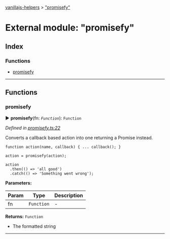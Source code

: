 [vanillajs-helpers](../README.md) > ["promisefy"](../modules/_promisefy_.md)



# External module: "promisefy"

## Index

### Functions

* [promisefy](_promisefy_.md#promisefy)



---
## Functions
<a id="promisefy"></a>

###  promisefy

► **promisefy**(fn: *`Function`*): `Function`



*Defined in [promisefy.ts:22](https://github.com/Tokimon/vanillajs-helpers/blob/17062f0/promisefy.ts#L22)*



Converts a callback based action into one returning a Promise instead.

    function action(name, callback) { ... callback(); }
    
    action = promisefy(action);
    
    action
      .then(() => 'all good')
      .catch(() => 'Something went wrong');


**Parameters:**

| Param | Type | Description |
| ------ | ------ | ------ |
| fn | `Function`   |  - |





**Returns:** `Function`
- The formatted string






___


